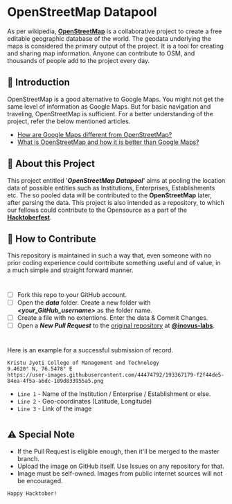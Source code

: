# OpenStreetMap Datapool

As per wikipedia, [**OpenStreetMap**](https://www.openstreetmap.org/) is a collaborative project to create a free editable geographic database of the world. The geodata underlying the maps is considered the primary output of the project. It is a tool for creating and sharing map information. Anyone can contribute to OSM, and thousands of people add to the project every day.

## 🌟 Introduction
OpenStreetMap is a good alternative to Google Maps. You might not get the same level of information as Google Maps. But for basic navigation and traveling, OpenStreetMap is sufficient. For a better understanding of the project, refer the below mentioned articles.

- [How are Google Maps different from OpenStreetMap?](https://medium.com/@thegeospatialnews/how-are-google-maps-different-from-openstreetmap-bc65f704cdab)
- [What is OpenStreetMap and how it is better than Google Maps?](https://www.geoapify.com/what-is-openstreetmap-and-how-it-is-better-than-google-maps)


## 🌟 About this Project
This project entitled '***OpenStreetMap Datapool***' aims at pooling the location data of possible entities such as Institutions, Enterprises, Establishments etc. The so pooled data will be contributed to the **OpenStreetMap** later, after parsing the data. This project is also intended as a repository, to which our fellows could contribute to the Opensource as a part of the [**Hacktoberfest**](https://hacktoberfest.com/).


## 🌟 How to Contribute
This repository is maintained in such a way that, even someone with no prior coding experience could contribute something useful and of value, in a much simple and straight forward manner.
#
- [ ] Fork this repo to your GitHub account.
- [ ] Open the ***data*** folder. Create a new folder with ***<your_GitHub_username>*** as the folder name.
- [ ] Create a file with no extentions. Enter the data & Commit Changes.
- [ ] Open a ***New Pull Request*** to the [original repository](https://github.com/inovus-labs/osm-datapool) at [**@inovus-labs**](https://github.com/inovus-labs).
#

Here is an example for a successful submission of record.
```
Kristu Jyoti College of Management and Technology
9.4620° N, 76.5478° E
https://user-images.githubusercontent.com/44474792/193367179-f2f44de5-84ea-4f5a-a6dc-189d833955a5.png
```
- `Line 1` - Name of the Institution / Enterprise / Establishment or else.
- `Line 2` - Geo-coordinates (Latitude, Longitude)
- `Line 3` - Link of the image

#
## ⚠️ Special Note
- If the Pull Request is eligible enough, then it'll be merged to the master branch.
- Upload the image on GitHub itself. Use Issues on any repository for that.
- Image must be self-owned. Images from public internet sources will not be encouraged.

`Happy Hacktober!`
